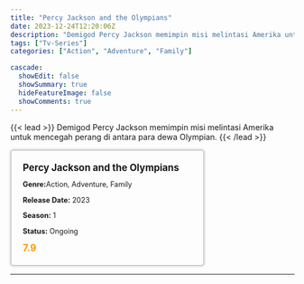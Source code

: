 ```yaml
---
title: "Percy Jackson and the Olympians"
date: 2023-12-24T12:20:06Z
description: "Demigod Percy Jackson memimpin misi melintasi Amerika untuk mencegah perang di antara para dewa Olympian."
tags: ["Tv-Series"]
categories: ["Action", "Adventure", "Family"]

cascade:
  showEdit: false
  showSummary: true
  hideFeatureImage: false
  showComments: true
---
```


{{< lead >}}
Demigod Percy Jackson memimpin misi melintasi Amerika untuk mencegah perang di antara para dewa Olympian.
{{< /lead >}}

<style>

/* CSS for the movie information box */
        .movie-box {
            width: 300px;
            padding: 20px;
            border: 2px solid #ccc; /* Border added */
            border-radius: 5px;
            box-shadow: 0 0 5px rgba(0, 0, 0, 0.2);
        }

        /* CSS for movie title */
        .movie-title {
            font-size: 1.2em;
            font-weight: bold;
            margin-bottom: 10px;
        }

        /* CSS for movie details */
        .movie-details {
            font-size: 0.9em;
            margin-bottom: 10px;
        }

        /* CSS for movie rating */
        .movie-rating {
            font-size: 1.2em;
            font-weight: bold;
            color: #ff9900; /* IMDb's rating color */
        }
</style>

 <div class="movie-box">
        <div class="movie-title">Percy Jackson and the Olympians</div>
        <div class="movie-details">
            <p><strong>Genre:</strong>Action, Adventure, Family</p>
            <p><strong>Release Date:</strong> 2023</p>
            <p><strong>Season:</strong> 1</p>
            <p><strong>Status:</strong> Ongoing</p>
        </div>
        <div class="movie-rating">7.9</div>
    </div>

---